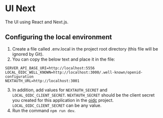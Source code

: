 # UI Next

The UI using React and Next.js.

## Configuring the local environment

1. Create a file called .env.local in the project root directory (this file will be ignored by Git).
2. You can copy the below text and place it in the file:

```
SERVER_API_BASE_URI=http://localhost:5556
LOCAL_OIDC_WELL_KNOWN=http://localhost:3000/.well-known/openid-configuration
NEXTAUTH_URL=http://localhost:3001
```

3. In addition, add values for `NEXTAUTH_SECRET` and `LOCAL_OIDC_CLIENT_SECRET`. `NEXTAUTH_SECRET` should be the
   client secret you created for this application in the [oidc](../oidc) project. `LOCAL_OIDC_CLIENT_SECRET` can
   be any value.
4. Run the command `npm run dev`.